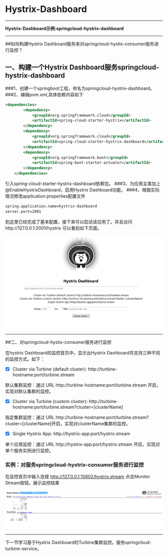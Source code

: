 # **Hystrix-Dashboard**

---

**Hystrix-Dashboard示例:springcloud-hystrix-dashboard**

---

##如何构建Hystrix Dashboard服务来对springcloud-hystix-consumer服务进行监控？

## 一、构建一个Hystrix Dashboard服务springcloud-hystrix-dashboard
###1、创建一个springboot工程，命名为springcloud-hystrix-dashboard。
###2、编辑pom.xml,具体依赖内容如下
```xml
<dependencies>
		<dependency>
			<groupId>org.springframework.cloud</groupId>
			<artifactId>spring-cloud-starter-hystrix</artifactId>
		</dependency>
		<dependency>
			<groupId>org.springframework.cloud</groupId>
			<artifactId>spring-cloud-starter-hystrix-dashboard</artifactId>
		</dependency>
		<dependency>
			<groupId>org.springframework.boot</groupId>
			<artifactId>spring-boot-starter-actuator</artifactId>
		</dependency>
	</dependencies>
```

引入spring-cloud-starter-hystrix-dashboard依赖包。
###3、为应用主类加上@EnableHystrixDashboard，启用Hystrix Dashboard功能。
###4、根据实际情况修改application.properties配置文件
```cfml
spring.application.name=hystrix-dashboard
server.port=2001
```
到这里已经完成了基本配置，接下来可以启动该应用了。并且访问http://127.0.0.1:2001/hystrix 可以看到如下页面。

![mahua](hystrix-dashboard.png)

---

##二、对springcloud-hystix-consumer服务进行监控

在hystrix Dashboard的监控首页中，显示出Hystrix Dashboard共支持三种不同的监控方式。如下：
- [x] Cluster via Turbine (default cluster): http://turbine-hostname:port/turbine.stream 

默认集群监控：通过 URL http://turbine-hostname:port/turbine.stream 开启，实现对默认集群的监控。
- [x] Cluster via Turbine (custom cluster): http://turbine-hostname:port/turbine.stream?cluster=[clusterName] 

指定集群监控：通过 URL http://turbine-hostname:port/turbine.stream?cluster=[clusterName]开启，实现对clusterName集群的监控。
- [x] Single Hystrix App: http://hystrix-app:port/hystrix.stream 

单个应用监控：通过 URL   http://hystrix-app:port/hystrix.stream 开启，实现对单个服务实例进行监控。

### 实例：对服务springcloud-hystrix-consumer服务进行监控

在监控首页中输入连接 http://127.0.0.1:10802/hystrix.stream 点击Monitor Stream按钮。展示监控结果

![mahua](result.png)

---

下一节学习基于Hystrix Dashboard的Turbine集群监控。服务springcloud-turbine-service。